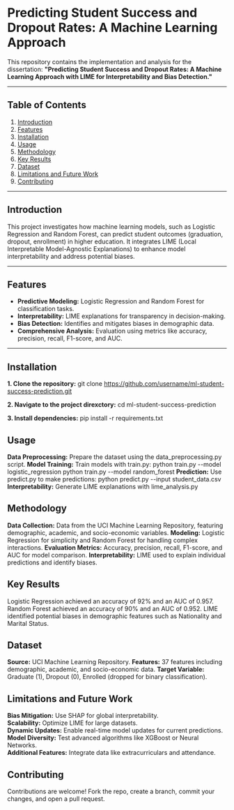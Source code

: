 # Predicting Student Success and Dropout Rates: A Machine Learning Approach

This repository contains the implementation and analysis for the dissertation: **"Predicting Student Success and Dropout Rates: A Machine Learning Approach with LIME for Interpretability and Bias Detection."**

---

## Table of Contents
1. [Introduction](#introduction)
2. [Features](#features)
3. [Installation](#installation)
4. [Usage](#usage)
5. [Methodology](#methodology)
6. [Key Results](#key-results)
7. [Dataset](#dataset)
8. [Limitations and Future Work](#limitations-and-future-work)
9. [Contributing](#contributing)

---

## Introduction
This project investigates how machine learning models, such as Logistic Regression and Random Forest, can predict student outcomes (graduation, dropout, enrollment) in higher education. It integrates LIME (Local Interpretable Model-Agnostic Explanations) to enhance model interpretability and address potential biases.

---

## Features
- **Predictive Modeling:** Logistic Regression and Random Forest for classification tasks.
- **Interpretability:** LIME explanations for transparency in decision-making.
- **Bias Detection:** Identifies and mitigates biases in demographic data.
- **Comprehensive Analysis:** Evaluation using metrics like accuracy, precision, recall, F1-score, and AUC.

---

## Installation
**1. Clone the repository:**
   git clone https://github.com/username/ml-student-success-prediction.git

**2. Navigate to the project direxctory:**
   cd ml-student-success-prediction

**3. Install dependencies:**
   pip install -r requirements.txt

## Usage 
**Data Preprocessing:** Prepare the dataset using the data_preprocessing.py script.
**Model Training:** Train models with train.py:
                 python train.py --model logistic_regression
                 python train.py --model random_forest
**Prediction:** Use predict.py to make predictions:
               python predict.py --input student_data.csv
**Interpretability:** Generate LIME explanations with lime_analysis.py

## Methodology
**Data Collection:** Data from the UCI Machine Learning Repository, featuring demographic, academic, and socio-economic variables.
**Modeling:** Logistic Regression for simplicity and Random Forest for handling complex interactions.
**Evaluation Metrics:** Accuracy, precision, recall, F1-score, and AUC for model comparison.
**Interpretability:** LIME used to explain individual predictions and identify biases.

## Key Results
Logistic Regression achieved an accuracy of 92% and an AUC of 0.957.
Random Forest achieved an accuracy of 90% and an AUC of 0.952.
LIME identified potential biases in demographic features such as Nationality and Marital Status.

## Dataset
**Source:** UCI Machine Learning Repository.
**Features:** 37 features including demographic, academic, and socio-economic data.
**Target Variable:** Graduate (1), Dropout (0), Enrolled (dropped for binary classification).

## Limitations and Future Work
**Bias Mitigation:** Use SHAP for global interpretability.  
**Scalability:** Optimize LIME for large datasets.  
**Dynamic Updates:** Enable real-time model updates for current predictions.  
**Model Diversity:** Test advanced algorithms like XGBoost or Neural Networks.  
**Additional Features:** Integrate data like extracurriculars and attendance.  

## Contributing
Contributions are welcome! Fork the repo, create a branch, commit your changes, and open a pull request.



